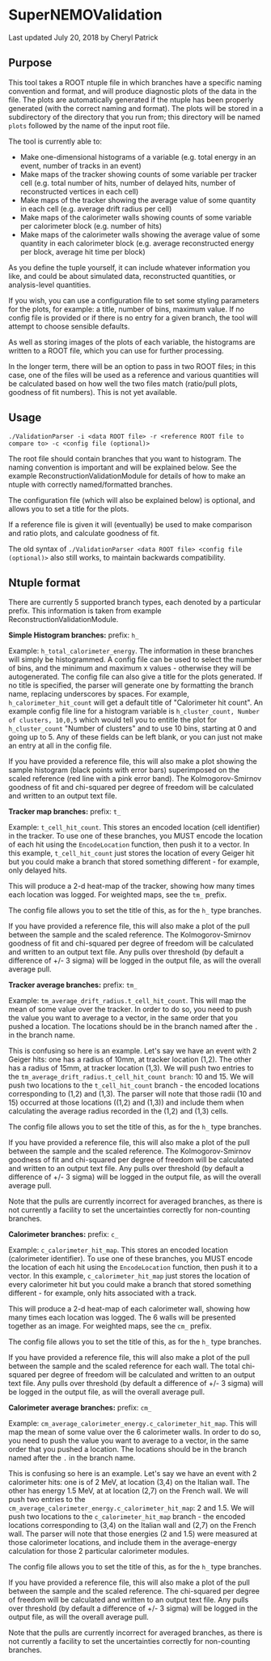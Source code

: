 # SuperNEMOValidation

Last updated July 20, 2018 by Cheryl Patrick

## Purpose
This tool takes a ROOT ntuple file in which branches have a specific naming convention and format, and will produce diagnostic plots of the data in the file. The plots are automatically generated if the ntuple has been properly generated (with the correct naming and format). The plots will be stored in a subdirectory of the directory that you run from; this directory will be named `plots` followed by the name of the input root file.

The tool is currently able to:
- Make one-dimensional histograms of a variable (e.g. total energy in an event, number of tracks in an event)
- Make maps of the tracker showing counts of some variable per tracker cell (e.g. total number of hits, number of delayed hits, number of reconstructed vertices in each cell)
- Make maps of the tracker showing the average value of some quantity in each cell (e.g. average drift radius per cell)
- Make maps of the calorimeter walls showing counts of some variable per calorimeter block (e.g. number of hits)
- Make maps of the calorimeter walls showing the average value of some quantity in each calorimeter block (e.g. average reconstructed energy per block, average hit time per block)

As you define the tuple yourself, it can include whatever information you like, and could be about simulated data, reconstructed quantities, or analysis-level quantities.

If you wish, you can use a configuration file to set some styling parameters for the plots, for example: a title, number of bins, maximum value. If no config file is provided or if there is no entry for a given branch, the tool will attempt to choose sensible defaults.

As well as storing images of the plots of each variable, the histograms are written to a ROOT file, which you can use for further processing.

In the longer term, there will be an option to pass in two ROOT files; in this case, one of the files will be used as a reference and various quantities will be calculated based on how well the two files match (ratio/pull plots, goodness of fit numbers). This is not yet available.

## Usage
`./ValidationParser -i <data ROOT file> -r <reference ROOT file to compare to> -c <config file (optional)>`

The root file should contain branches that you want to histogram. The naming convention is important and will be explained below. See the example ReconstructionValidationModule for details of how to make an ntuple with correctly named/formatted branches.

The configuration file (which will also be explained below) is optional, and allows you to set a title for the plots.

If a reference file is given it will (eventually) be used to make comparison and ratio plots, and calculate goodness of fit.

The old syntax of
`./ValidationParser <data ROOT file> <config file (optional)>`
also still works, to maintain backwards compatibility.
## Ntuple format

There are currently 5 supported branch types, each denoted by a particular prefix. This information is taken from example ReconstructionValidationModule.

**Simple Histogram branches:** prefix: `h_`

Example: `h_total_calorimeter_energy`. The information in these branches will simply be histogrammed. A config file can be used to select the number of bins, and the minimum and maximum x values - otherwise they will be autogenerated. The config file can also give a title for the plots generated. If no title is specified, the parser will generate one by formatting the branch name, replacing underscores by spaces. For example, `h_calorimeter_hit_count` will get a default title of "Calorimeter hit count". An example config file line for a histogram variable is `h_cluster_count, Number of clusters, 10,0,5` which would tell you to entitle the plot for `h_cluster_count` "Number of clusters" and to use 10 bins, starting at 0 and going up to 5. Any of these fields can be left blank, or you can just not make an entry at all in the config file.

If you have provided a reference file, this will also make a plot showing the sample histogram (black points with error bars) superimposed on the scaled reference (red line with a pink error band). The Kolmogorov-Smirnov goodness of fit and chi-squared per degree of freedom will be calculated and written to an output text file.

**Tracker map branches:** prefix: `t_`

Example: `t_cell_hit_count`. This stores an encoded location (cell identifier) in the tracker. To use one of these branches, you MUST encode the location of each hit using the `EncodeLocation` function, then push it to a vector. In this example, `t_cell_hit_count` just stores the location of every Geiger hit but you could make a branch that stored something different - for example, only delayed hits.

This will produce a 2-d heat-map of the tracker, showing how many times each location was logged. For weighted maps, see the `tm_` prefix.

The config file allows you to set the title of this, as for the `h_` type branches.

If you have provided a reference file, this will also make a plot of the pull between the sample and the scaled reference. The Kolmogorov-Smirnov goodness of fit and chi-squared per degree of freedom will be calculated and written to an output text file. Any pulls over threshold (by default a difference of +/- 3 sigma) will be logged in the output file, as will the overall average pull.

**Tracker average branches:** prefix: `tm_`

Example: `tm_average_drift_radius.t_cell_hit_count`. This will map the mean of some value over the tracker. In order to do so, you need to push the value you want to average to a vector, in the same order that you pushed a location. The locations should be in the branch named after the `.` in the branch name.

This is confusing so here is an example. Let's say we have an event with 2 Geiger hits: one has a radius of 10mm, at tracker location (1,2). The other has a radius of 15mm, at tracker location (1,3). We will push two entries to the `tm_average_drift_radius.t_cell_hit_count branch`: 10 and 15. We will push two locations to the `t_cell_hit_count` branch - the encoded locations corresponding to (1,2) and (1,3). The parser will note that those radii (10 and 15) occurred at those locations ((1,2) and (1,3)) and include them when calculating the average radius recorded in the (1,2) and (1,3) cells.

The config file allows you to set the title of this, as for the `h_` type branches.

If you have provided a reference file, this will also make a plot of the pull between the sample and the scaled reference. The Kolmogorov-Smirnov goodness of fit and chi-squared per degree of freedom will be calculated and written to an output text file. Any pulls over threshold (by default a difference of +/- 3 sigma) will be logged in the output file, as will the overall average pull.

Note that the pulls are currently incorrect for averaged branches, as there is not currently a facility to set the uncertainties correctly for non-counting branches.

**Calorimeter branches:** prefix: `c_`

Example: `c_calorimeter_hit_map`.  This stores an encoded location (calorimeter identifier). To use one of these branches, you MUST encode the location of each hit using the `EncodeLocation` function, then push it to a vector. In this example, `c_calorimeter_hit_map` just stores the location of every calorimeter hit but you could make a branch that stored something different - for example, only hits associated with a track.

This will produce a 2-d heat-map of each calorimeter wall, showing how many times each location was logged. The 6 walls will be presented together as an image. For weighted maps, see the `cm_` prefix.

The config file allows you to set the title of this, as for the `h_` type branches.

If you have provided a reference file, this will also make a plot of the pull between the sample and the scaled reference for each wall. The total chi-squared per degree of freedom will be calculated and written to an output text file. Any pulls over threshold (by default a difference of +/- 3 sigma) will be logged in the output file, as will the overall average pull.

**Calorimeter average branches:** prefix: `cm_`

Example: `cm_average_calorimeter_energy.c_calorimeter_hit_map`. This will map the mean of some value over the 6 calorimeter walls. In order to do so, you need to push the value you want to average to a vector, in the same order that you pushed a location. The locations should be in the branch named after the `.` in the branch name.

This is confusing so here is an example. Let's say we have an event with 2 calorimeter hits: one is of 2 MeV, at location (3,4) on the Italian wall. The other has energy 1.5 MeV, at at location (2,7) on the French wall. We will push two entries to the `cm_average_calorimeter_energy.c_calorimeter_hit_map`: 2 and 1.5. We will push two locations to the `c_calorimeter_hit_map` branch - the encoded locations corresponding to (3,4) on the Italian wall and (2,7) on the French wall. The parser will note that those energies (2 and 1.5) were measured at those calorimeter locations, and include them in the average-energy calculation for those 2 particular calorimeter modules.

The config file allows you to set the title of this, as for the `h_` type branches.

If you have provided a reference file, this will also make a plot of the pull between the sample and the scaled reference. The chi-squared per degree of freedom will be calculated and written to an output text file. Any pulls over threshold (by default a difference of +/- 3 sigma) will be logged in the output file, as will the overall average pull.

Note that the pulls are currently incorrect for averaged branches, as there is not currently a facility to set the uncertainties correctly for non-counting branches.
